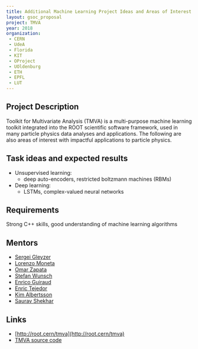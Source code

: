 ```yaml
---
title: Additional Machine Learning Project Ideas and Areas of Interest
layout: gsoc_proposal
project: TMVA
year: 2018
organization: 
 - CERN
 - UdeA
 - Florida 
 - KIT
 - OProject
 - UOldenburg
 - ETH
 - EPFL
 - LUT
---
```


## Project Description
Toolkit for Multivariate Analysis (TMVA) is a multi-purpose machine learning toolkit integrated into the ROOT scientific software framework, used in many particle physics data analyses and applications. The following are also areas of interest with impactful applications to particle physics.

## Task ideas and expected results

 * Unsupervised learning:  
    * deep auto-encoders, restricted boltzmann machines (RBMs)  
 * Deep learning:   
    * LSTMs, complex-valued neural networks  

## Requirements
Strong C++ skills, good understanding of machine learning algorithms

## Mentors
* [Sergei Gleyzer](mailto:sft-gsoc@cern.ch?subject=Other%20Machine%20Learning%20Projects%20in%20TMVA) 
* [Lorenzo Moneta](mailto:sft-gsoc@cern.ch?subject=Other%20Machine%20Learning%20Projects%20in%20TMVA) 
* [Omar Zapata](mailto:sft-gsoc@cern.ch?subject=Other%20Machine%20Learning%20Projects%20in%20TMVA)
* [Stefan Wunsch](mailto:sft-gsoc@cern.ch?subject=Other%20Machine%20Learning%20Projects%20in%20TMVA)
* [Enrico Guiraud](mailto:sft-gsoc@cern.ch?subject=Other%20Machine%20Learning%20Projects%20in%20TMVA)
* [Enric Tejedor](mailto:sft-gsoc@cern.ch?subject=Other%20Machine%20Learning%20Projects%20in%20TMVA)
* [Kim Albertsson](mailto:sft-gsoc@cern.ch?subject=Other%20Machine%20Learning%20Projects%20in%20TMVA)
* [Saurav Shekhar](mailto:sft-gsoc@cern.ch?subject=Other%20Machine%20Learning%20Projects%20in%20TMVA)

## Links

  * [http://root.cern/tmva](http://root.cern/tmva)
  * [TMVA source code](https://github.com/root-mirror/root/tree/master/tmva)

